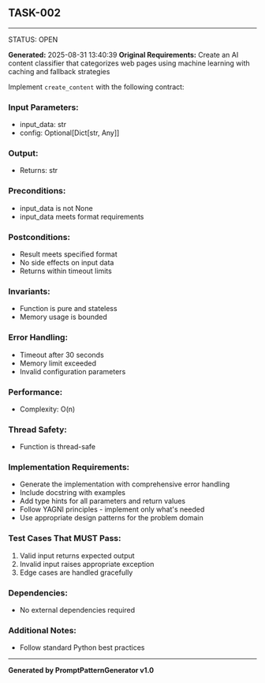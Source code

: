 ## TASK-002
---
STATUS: OPEN

**Generated:** 2025-08-31 13:40:39
**Original Requirements:** Create an AI content classifier that categorizes web pages using machine learning with caching and fallback strategies

Implement `create_content` with the following contract:

### Input Parameters:
  - input_data: str
  - config: Optional[Dict[str, Any]]

### Output:
- Returns: str

### Preconditions:
  - input_data is not None
  - input_data meets format requirements

### Postconditions:
  - Result meets specified format
  - No side effects on input data
  - Returns within timeout limits

### Invariants:
  - Function is pure and stateless
  - Memory usage is bounded

### Error Handling:
  - Timeout after 30 seconds
  - Memory limit exceeded
  - Invalid configuration parameters

### Performance:
- Complexity: O(n)

### Thread Safety:
- Function is thread-safe

### Implementation Requirements:
- Generate the implementation with comprehensive error handling
- Include docstring with examples
- Add type hints for all parameters and return values
- Follow YAGNI principles - implement only what's needed
- Use appropriate design patterns for the problem domain

### Test Cases That MUST Pass:
1. Valid input returns expected output
2. Invalid input raises appropriate exception
3. Edge cases are handled gracefully

### Dependencies:
- No external dependencies required

### Additional Notes:
- Follow standard Python best practices

---
**Generated by PromptPatternGenerator v1.0**
